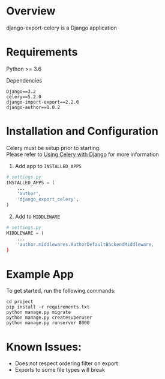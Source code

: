 Overview
===

django-export-celery is a Django application 

Requirements
===
Python >= 3.6

Dependencies
```text
Django==3.2
celery==5.2.0
django-import-export==2.2.0
django-author==1.0.2 
```

Installation and Configuration
===
Celery must be setup prior to starting. \
Please refer to [Using Celery with Django](https://docs.celeryproject.org/en/v5.2.0/django/first-steps-with-django.html) for more information

1. Add app to `INSTALLED_APPS` 
```python
# settings.py
INSTALLED_APPS = (
    ...
    'author',
    'django_export_celery',
)
```
2. Add to `MIDDLEWARE`
```python
# settings.py
MIDDLEWARE = (
    ...
    'author.middlewares.AuthorDefaultBackendMiddleware,
)
```

Example App
===

To get started, run the following commands:
```
cd project
pip install -r requirements.txt
python manage.py migrate
python manage.py createsuperuser
python manage.py runserver 8000
```

Known Issues:
===

- Does not respect ordering filter on export
- Exports to some file types will break